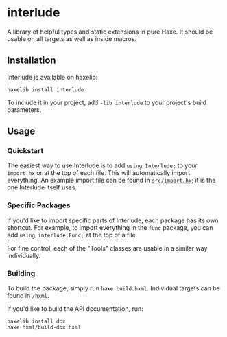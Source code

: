 # interlude
A library of helpful types and static extensions in pure Haxe. It should be
usable on all targets as well as inside macros.

## Installation
Interlude is available on haxelib:
```
haxelib install interlude
```  
To include it in your project, add `-lib interlude` to your project's build
parameters.

## Usage
### Quickstart
The easiest way to use Interlude is to add `using Interlude;` to your
`import.hx` or at the top of each file. This will automatically import
everything. An example import file can be found in
[`src/import.hx`](https://github.com/montibbalt/interlude-hx/blob/default/src/import.hx);
it is the one Interlude itself uses.

### Specific Packages
If you'd like to import specific parts of Interlude, each package has its own
shortcut. For example, to import everything in the `func` package, you can add
`using interlude.Func;` at the top of a file.  

For fine control, each of the "Tools" classes are usable in a similar way
individually.

### Building
To build the package, simply run `haxe build.hxml`. Individual targets can be 
found in `/hxml`.  

If you'd like to build the API documentation, run:
```
haxelib install dox
haxe hxml/build-dox.hxml
```
